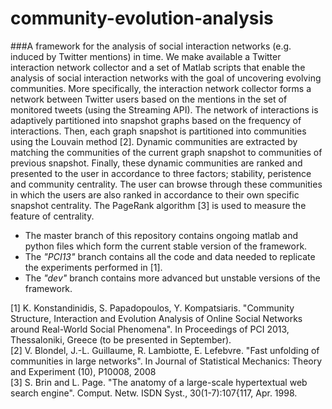 community-evolution-analysis
============================

###A framework for the analysis of social interaction networks (e.g. induced by Twitter mentions) in time.
We make available a Twitter interaction network collector and a set of Matlab scripts that enable the analysis of social interaction networks with the goal of uncovering evolving communities. More specifically, the interaction network collector forms a network between Twitter users based on the mentions in the set of monitored tweets (using the Streaming API). The network of interactions is adaptively partitioned into snapshot graphs based on the frequency of interactions. Then, each graph snapshot is partitioned into communities using the Louvain method [2]. Dynamic communities are extracted by matching the communities of the current graph snapshot to communities of previous snapshot. Finally, these dynamic communities are ranked and presented to the user in accordance to three factors; stability, peristence and community centrality. The user can browse through these communities in which the users are also ranked in accordance to their own specific snapshot centrality. The PageRank algorithm [3] is used to measure the feature of centrality.

* The master branch of this repository contains ongoing matlab and python files which form the current stable version of the framework. 
* The _"PCI13"_ branch contains all the code and data needed to replicate the experiments performed in [1].
* The _"dev"_ branch contains more advanced but unstable versions of the framework.

[1] K. Konstandinidis, S. Papadopoulos, Y. Kompatsiaris. "Community Structure, Interaction and Evolution Analysis of Online Social Networks around Real-World Social Phenomena". In Proceedings of PCI 2013, Thessaloniki, Greece (to be presented in September).  
[2] V. Blondel, J.-L. Guillaume, R. Lambiotte, E. Lefebvre. "Fast unfolding of communities in large networks". In Journal of Statistical Mechanics: Theory and Experiment (10), P10008, 2008  
[3] S. Brin and L. Page. "The anatomy of a large-scale hypertextual web search engine". Comput. Netw. ISDN Syst., 30(1-7):107{117, Apr. 1998.
